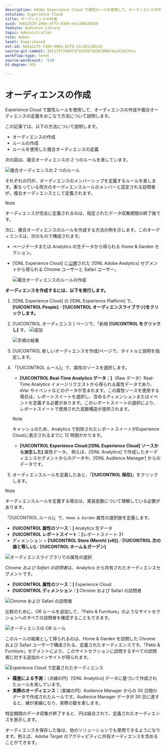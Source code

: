 ```yaml
---
description: Adobe Experience Cloud で属性ルールを使用して、オーディエンスの作成や複合オーディエンスの定義をおこなう方法について説明します。
solution: Experience Cloud
title: オーディエンスの作成
uuid: 7e622539-296e-4ff3-93b0-ec1c08b35429
feature: Audience Library
topic: Administration
role: Admin
level: Experienced
exl-id: b65a12f5-fa89-400a-b279-13c381cd6c22
source-git-commit: 361175f290d73f1637673420700874a2415e3fca
workflow-type: tm+mt
source-wordcount: '510'
ht-degree: 92%

---
```


# オーディエンスの作成

 Experience Cloud で属性ルールを使用して、オーディエンスの作成や複合オーディエンスの定義をおこなう方法について説明します。

この記事では、以下の方法について説明します。

* オーディエンスの作成
* ルールの作成
* ルールを使用した複合オーディエンスの定義

次の図は、複合オーディエンスの 2 つのルールを表しています。

![複合オーディエンスの 2 つのルール](assets/audience_sharing.png)

それぞれの円が、オーディエンスのメンバーシップを定義するルールを表します。重なっている両方のオーディエンスルールのメンバーと認定される訪問者が、複合オーディエンスとして定義されます。

>[!NOTE]
>
>オーディエンスが完全に定義されるのは、指定されたデータ収集期間の終了後です。

次に、複合オーディエンスのルールを作成する方法の例を示します。このオーディエンスは、次のもので構成されます。

* ページデータまたは Analytics の生データから得られる Home &amp; Garden セクション。
* [!DNL Experience Cloud] に[公開](overview.md)された [!DNL Adobe Analytics] セグメントから得られる Chrome ユーザーと Safari ユーザー。

  ![複合オーディエンスのルールの作成](assets/audience_create.png)

**オーディエンスを作成するには、以下を実行します。**

1. [!DNL Experience Cloud] の [!DNL Experience Platform] で、**[!UICONTROL People]**／**[!UICONTROL オーディエンスライブラリ]をクリックします。**
1. [!UICONTROL  オーディエンス ] ページで、「新規 **[!UICONTROL をクリックし]** す。 ![ 追加 ](assets/add_icon_small.png)

   ![手順の結果](assets/audience_create_new.png)

1. [!UICONTROL 新しいオーディエンスを作成]ページで、タイトルと説明を指定します。
1. 「[!UICONTROL ルール]」で、属性のソースを選択します。

   * **[!UICONTROL Real-Time Analytics データ：]**（Raw データ）Real-Time Analytics イメージリクエストから得られる属性データであり、eVar やイベントなどのデータが含まれます。この属性ソースを使用する場合は、レポートスイートを選択し、含めるディメンションまたはイベントを定義する必要があります。このレポートスイートの選択により、レポートスイートで使用された変数構造が提供されます。
   >[!NOTE]
   >
   >キャッシュのため、Analytics で削除されたレポートスイートがExperience Cloudに表示されるまでに 12 時間かかります。

   * **[!UICONTROL Experience Cloud:[!DNL Experience Cloud] ソースから派生した]** 属性データ。 例えば、[!DNL Analytics] で作成したオーディエンスセグメントからのデータや、[!DNL Audience Manager] からのデータです。

1. オーディエンスルールを定義したあと、「**[!UICONTROL 保存]**」をクリックします。

>[!NOTE]
>
>オーディエンスルールを定義する場合は、実装変数について理解している必要があります。

「[!UICONTROL ルール]」で、*`Home & Garden`* 属性の選択肢を定義します。

* **[!UICONTROL 属性のソース：]** Analytics 生データ
* **[!UICONTROL レポートスイート：]**&#x200B;レポートスイート 31
* ディメンション = **[!UICONTROL Store (Merch) (v6)]**／**[!UICONTROL 次の値と等しい]**／**[!UICONTROL ホーム＆ガーデン]**

![オーディエンスライブラリでの属性の選択](assets/home_garden.png)

*Chrome および Safari の訪問者*&#x200B;は、Analytics から共有されたオーディエンスセグメントです。

* **[!UICONTROL 属性のソース：]** Experience Cloud
* **[!UICONTROL ディメンション：]** Chrome および Safari の訪問者

![Chrome および Safari の訪問者](assets/chrome_safari.png)

比較のために、*OR* ルールを追加して、「Patio &amp; Furniture」のようなサイトセクションへのすべての訪問者を確認することもできます。

![オーディエンスの OR ルール](assets/audiences_rule_patio.png)

このルールの結果として得られるのは、Home &amp; Garden を訪問した Chrome および Safari ユーザーで構成される、定義されたオーディエンスです。「Patio &amp; Furniture」セグメントにより、このサイトセクションに訪問するすべての訪問者に対する追加のインサイトが得られます。

![Experience Cloud で定義されたオーディエンス](assets/defined_audience.png)

* **履歴による予測：**（点線の円）[!DNL Analytics] データに基づいて作成されたルールを表しています。
* **実際のオーディエンス：**（実線の円）Audience Manager からの 30 日間のデータで作成されたルールです。Audience Manager データが 30 日に達すると、線が実線になり、実際の数を表します。

特定期間のデータ収集が終了すると、円は結合されて、定義されたオーディエンスを表示します。

オーディエンスを保存した後は、他のソリューションでも使用できるようになります。例えば、Adobe Target のアクティビティに共有オーディエンスを含めることができます。

